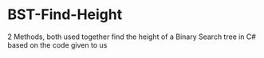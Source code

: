# BST-Find-Height
2 Methods, both used together find the height of a Binary Search tree in C# based on the code given to us
